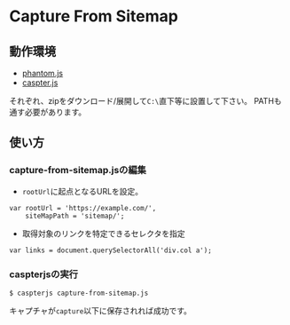 # Capture From Sitemap

## 動作環境

* [phantom.js](http://phantomjs.org/)
* [caspter.js](http://casperjs.org/)

それぞれ、zipをダウンロード/展開して`C:\`直下等に設置して下さい。
PATHも通す必要があります。

## 使い方

### capture-from-sitemap.jsの編集

* `rootUrl`に起点となるURLを設定。

```
var rootUrl = 'https://example.com/',
    siteMapPath = 'sitemap/';
```

* 取得対象のリンクを特定できるセレクタを指定

```
var links = document.querySelectorAll('div.col a');
```

### caspterjsの実行

```
$ caspterjs capture-from-sitemap.js
```

キャプチャが`capture`以下に保存されれば成功です。
